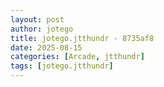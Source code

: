 ```yaml
---
layout: post
author: jotego
title: jotego.jtthundr - 8735af8
date: 2025-08-15
categories: [Arcade, jtthundr]
tags: [jotego.jtthundr]
---
```



